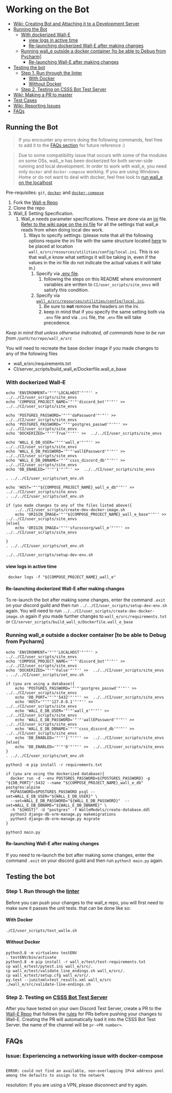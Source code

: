 # Working on the Bot

- [Wiki: Creating Bot and Attaching it to a Development Server](https://github.com/CSSS/wall_e/wiki/2.-Creating-Bot-and-Attaching-it-to-a-Development-Server)  
- [Running the Bot](#running-the-bot)  
  - [With dockerized Wall-E](#with-dockerized-wall-e)
    - [view logs in active time](#view-logs-in-active-time)
    - [Re-launching dockerized Wall-E after making changes](#re-launching-dockerized-wall-e-after-making-changes)
  - [Running wall_e outside a docker container [to be able to Debug from Pycharm]](#running-wall_e-outside-a-docker-container-to-be-able-to-debug-from-pycharm)
    - [Re-launching Wall-E after making changes](#re-launching-wall-e-after-making-changes)
- [Testing the bot](#testing-the-bot)
  - [Step 1. Run through the linter](#step-1-run-through-the-linter)
    - [With Docker](#with-docker)
    - [Without Docker](#without-docker)
  - [Step 2. Testing on CSSS Bot Test Server](#step-2-testing-on-csss-bot-test-server)
- [Wiki: Making a PR to master](https://github.com/CSSS/wall_e/wiki/3.-Making-a-PR-to-master)  
- [Test Cases](Test_Cases.md)  
- [Wiki: Reporting Issues](https://github.com/CSSS/wall_e/wiki/4.-Reporting-Issues)  
- [FAQs](#faqs)  


## Running the Bot
>If you encounter any errors doing the following commands, feel free to add it to the [FAQs section](#faqs) for future reference :)

> Due to some compatibility issue that occurs with some of the modules on some OSs, walL_e has been dockerized for both server-side running and local development. In order to work with wall_e, you need only `docker` and `docker-compose` working. If you are using Windows Home or do not want to deal with docker, feel free look to [run wall_e on the localhost](#running-wall_e-outside-a-docker-container-to-be-able-to-debug-from-pycharm)

Pre-requisites: `git`, [`docker`](https://docs.docker.com/install/linux/docker-ce/debian/#set-up-the-repository) and [`docker-compose`](https://docs.docker.com/compose/install/#install-compose)

1. Fork the [Wall-e Repo](https://github.com/CSSS/wall_e.git)  
2. Clone the repo
3. Wall_E Setting Specification.
   1. Wall_e needs parameter specifications. These are done via an [ini](https://en.wikipedia.org/wiki/INI_file) file. [Refer to the wiki page on the ini file](https://github.com/CSSS/wall_e/wiki/5.-contents-of-local.ini) for all the settings that wall_e reads from when doing local dev work.
      1. Ways to specify settings: (please note that all the following options require the ini file with the same structure located [here](https://github.com/CSSS/wall_e/wiki/5.-contents-of-local.ini) to be placed at location `wall_e/src/resources/utilities/config/local.ini`. This is so that wall_e know what settings it will be taking in, even if the values in the ini file do not indicate the actual values it will take in.)
         1. Specify via [.env file](https://levelup.gitconnected.com/what-are-env-files-and-how-to-use-them-in-nuxt-7f194f083e3d).
            1. following the steps on this README where environment variables are written to `CI/user_scripts/site_envs` will satisfy this condition. 
         2. Specify via [`wall_e/src/resources/utilities/config/local.ini`](https://github.com/CSSS/wall_e/wiki/5.-contents-of-local.ini).
            1. Be sure to **not** remove the headers on the ini.
            2. keep in mind that if you specify the same setting both via `.env` file and via `.ini` file,  the `.env` file will take precedence.
    
*Keep in mind that unless otherwise indicated, all commands have to be run from `/path/to/repo/wall_e/src`*

You will need to recreate the base docker image if you made changes to any of the following files
 * wall_e/src/requirements.txt
 * CI/server_scripts/build_wall_e/Dockerfile.wall_e_base

### With dockerized Wall-E
```shell
echo 'ENVIRONMENT='"'"'LOCALHOST'"'"'' >  ../../CI/user_scripts/site_envs
echo 'COMPOSE_PROJECT_NAME='"'"'discord_bot'"'"'' >>  ../../CI/user_scripts/site_envs

echo 'POSTGRES_PASSWORD='"'"'daPassword'"'"'' >>  ../../CI/user_scripts/site_envs
echo 'POSTGRES_PASSWORD='"'"'postgres_passwd'"'"'' >>  ../../CI/user_scripts/site_envs
echo 'DOCKERIZED='"'"'True'"'"'' >>  ../../CI/user_scripts/site_envs

echo 'WALL_E_DB_USER='"'"'wall_e'"'"'' >>  ../../CI/user_scripts/site_envs
echo 'WALL_E_DB_PASSWORD='"'"'wallEPassword'"'"'' >>  ../../CI/user_scripts/site_envs
echo 'WALL_E_DB_DBNAME='"'"'csss_discord_db'"'"'' >>  ../../CI/user_scripts/site_envs
echo 'DB_ENABLED='"'"'1'"'"'' >>  ../../CI/user_scripts/site_envs

. ../../CI/user_scripts/set_env.sh

echo 'HOST='"'"${COMPOSE_PROJECT_NAME}_wall_e_db"'"'' >> ../../CI/user_scripts/site_envs
. ../../CI/user_scripts/set_env.sh

if (you made changes to any of the files listed above){
    ../../CI/user_scripts/create-dev-docker-image.sh
    echo 'ORIGIN_IMAGE='"'"${COMPOSE_PROJECT_NAME}_wall_e_base"'"'' >>  ../../CI/user_scripts/site_envs
}else{
    echo 'ORIGIN_IMAGE='"'"'sfucsssorg/wall_e'"'"'' >>  ../../CI/user_scripts/site_envs

}
. ../../CI/user_scripts/set_env.sh
 
../../CI/user_scripts/setup-dev-env.sh
````

#### view logs in active time
```shell
 docker logs -f "${COMPOSE_PROJECT_NAME}_wall_e"
```

#### Re-launching dockerized Wall-E after making changes

To re-launch the bot after making some changes, enter the command `.exit` on your discord guild and then run `../../CI/user_scripts/setup-dev-env.sh` again.
You will need to run `../../CI/user_scripts/create-dev-docker-image.sh` again if you made further changes to `wall_e/src/requirements.txt` or `CI/server_scripts/build_wall_e/Dockerfile.wall_e_base`

### Running wall_e outside a docker container [to be able to Debug from Pycharm]
```shell
echo 'ENVIRONMENT='"'"'LOCALHOST'"'"'' >  ../../CI/user_scripts/site_envs
echo 'COMPOSE_PROJECT_NAME='"'"'discord_bot'"'"'' >>  ../../CI/user_scripts/site_envs
echo 'DOCKERIZED='"'"'False'"'"'' >>  ../../CI/user_scripts/site_envs
. ../../CI/user_scripts/set_env.sh

if (you are using a database){
    echo 'POSTGRES_PASSWORD='"'"'postgres_passwd'"'"'' >>  ../../CI/user_scripts/site_envs
    echo 'DB_PORT='"'"'5432'"'"'' >>  ../../CI/user_scripts/site_envs
    echo 'HOST='"'"'127.0.0.1'"'"'' >>  ../../CI/user_scripts/site_envs
    echo 'WALL_E_DB_USER='"'"'wall_e'"'"'' >>  ../../CI/user_scripts/site_envs
    echo 'WALL_E_DB_PASSWORD='"'"'wallEPassword'"'"'' >>  ../../CI/user_scripts/site_envs
    echo 'WALL_E_DB_DBNAME='"'"'csss_discord_db'"'"'' >>  ../../CI/user_scripts/site_envs
    echo 'DB_ENABLED='"'"'1'"'"'' >>  ../../CI/user_scripts/site_envs
}else{
    echo 'DB_ENABLED='"'"'0'"'"'' >>  ../../CI/user_scripts/site_envs
}
. ../../CI/user_scripts/set_env.sh

python3 -m pip install -r requirements.txt

if (you are using the dockerized database){
  docker run -d --env POSTGRES_PASSWORD=${POSTGRES_PASSWORD} -p "${DB_PORT}":5432 --name "${COMPOSE_PROJECT_NAME}_wall_e_db" postgres:alpine
  PGPASSWORD=$POSTGRES_PASSWORD psql --set=WALL_E_DB_USER="${WALL_E_DB_USER}" \
  --set=WALL_E_DB_PASSWORD="${WALL_E_DB_PASSWORD}"  --set=WALL_E_DB_DBNAME="${WALL_E_DB_DBNAME}" \
  -h "${HOST}" -U "postgres" -f WalleModels/create-database.ddl
  python3 django-db-orm-manage.py makemigrations
  python3 django-db-orm-manage.py migrate
}

python3 main.py
```

#### Re-launching Wall-E after making changes
If you need to re-launch the bot after making some changes, enter the command `.exit` on your discord guild and then run `python3 main.py` again.

## Testing the bot

### Step 1. Run through the [linter](https://en.wikipedia.org/wiki/Lint_%28software%29)

Before you can push your changes to the wall_e repo, you will first need to make sure it passes the unit tests. that can be done like so:

#### With Docker
```shell
./CI/user_scripts/test_walle.sh
```

#### Without Docker
```shell
python3.8 -m virtualenv testENV
. testENV/bin/activate
python3.8 -m pip install -r wall_e/test/test-requirements.txt
cp wall_e/test/pytest.ini wall_e/src/.
cp wall_e/test/validate_line_endings.sh wall_e/src/.
cp wall_e/test/setup.cfg wall_e/src/.
py.test --junitxml=test_results.xml wall_e/src
./wall_e/src/validate-line-endings.sh
```


### Step 2. Testing on [CSSS Bot Test Server](https://discord.gg/85bWteC)
After you have tested on your own Discord Test Server, create a PR to the [Wall-E Repo](https://github.com/CSSS/wall_e/pulls) that follows the [rules](https://github.com/CSSS/wall_e/wiki/3.-Making-a-PR-to-master) for PRs before pushing your changes to Wall-E. Creating the PR will automatically load it into the CSSS Bot Test Server. the name of the channel will be `pr-<PR number>`.  

## FAQs  

### Issue: Experiencing a networking issue with docker-compose

```shell

ERROR: could not find an available, non-overlapping IPv4 address pool among the defaults to assign to the network

```
resolution: If you are using a VPN, please disconnect and try again.
